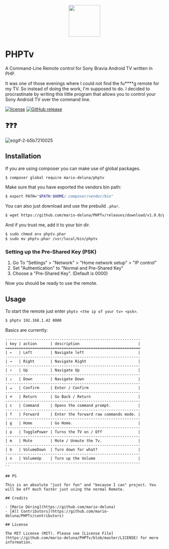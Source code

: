 <p align="center"><a href="https://github.com/mario-deluna/phptv/" target="_blank">
    <img width="100px" src="https://user-images.githubusercontent.com/956212/28140686-a732b15c-6759-11e7-81ed-5a7968ff1e14.png">
</a></p>

# PHPTv

A Command-Line Remote control for Sony Bravia Android TV written in PHP.

It was one of those evenings where I could not find the fu****g remote for my TV. So instead of doing the work, I'm supposed to do. I decided to procrastinate by writing this little program that allows you to control your Sony Android TV over the command line.  

[![license](https://img.shields.io/github/license/mario-deluna/phptv.svg)]()
[![GitHub release](https://img.shields.io/github/release/mario-deluna/phptv.svg)]()

## ❓❓❓

![ezgif-2-b5b7210025](https://user-images.githubusercontent.com/956212/28995030-035ace24-79de-11e7-91bb-44e5a77cc8c1.gif)

## Installation

If you are using composer you can make use of global packages.

```sh
$ composer global require mario-deluna/phptv
```

Make sure that you have exported the vendors bin path:

```sh
$ export PATH="$PATH:$HOME/.composer/vendor/bin"
```

You can also just download and use the prebuild `.phar`.

```sh
$ wget https://github.com/mario-deluna/PHPTv/releases/download/v1.0.0/phptv.phar
```

And if you trust me, add it to your bin dir.

```sh
$ sudo chmod a+x phptv.phar
$ sudo mv phptv.phar /usr/local/bin/phptv
```

### Setting up the Pre-Shared Key (PSK)

 1. Go To "Settings" > "Network" > "Home network setup" > "IP control"
 2. Set "Authentication" to "Normal and Pre-Shared Key" 
 3. Choose a "Pre-Shared Key". (Default is 0000)

Now you should be ready to use the remote.

## Usage 

To start the remote just enter `phptv <the ip of your tv> <psk>`.

```sh
$ phptv 192.168.1.42 0000
```

Basics are currently:

```
------------------------------------------------------------
| key | action      | description                          |
============================================================
| ←   | Left        | Navigate left                        |
------------------------------------------------------------
| →   | Right       | Navigate Right                       |
------------------------------------------------------------
| ↑   | Up          | Navigate Up                          |
------------------------------------------------------------
| ↓   | Down        | Navigate Down                        |
------------------------------------------------------------
| ↵   | Confirm     | Enter / Confirm                      |
------------------------------------------------------------
| ⌫   | Return      | Go Back / Return                     |
------------------------------------------------------------
| c   | Command     | Opens the command prompt.            |
------------------------------------------------------------
| f   | Forward     | Enter the forward raw commands mode. |
------------------------------------------------------------
| g   | Home        | Go Home.                             |
------------------------------------------------------------
| p   | TogglePower | Turns the TV on / Off                |
------------------------------------------------------------
| m   | Mute        | Mute / Unmute the Tv.                |
------------------------------------------------------------
| b   | VolumeDown  | Turn down for what?                  |
------------------------------------------------------------
| n   | VolumeUp    | Turn up the Volume                   |
------------------------------------------------------------
``

## PS

This is an absolute "just for fun" and "because I can" project. You will be off much faster just using the normal Remote.

## Credits

- [Mario Döring](https://github.com/mario-deluna)
- [All Contributors](https://github.com/mario-deluna/PHPTv/contributors)

## License

The MIT License (MIT). Please see [License File](https://github.com/mario-deluna/PHPTv/blob/master/LICENSE) for more information.
